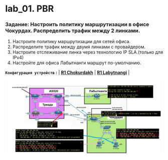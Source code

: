 # lab_01. PBR

###  Задание: Настроить политику маршрутизации в офисе Чокурдах. Распределить трафик между 2 линками.
1. Настроите политику маршрутизации для сетей офиса.
2. Распределите трафик между двумя линками с провайдером.
3. Настроите отслеживание линка через технологию IP SLA.(только для IPv4)
4. Настройте для офиса Лабытнанги маршрут по-умолчанию.

**`Конфигурация устройств` :**   | **[R1 Chokurdakh](config/R1_Chokurdakh)** | **[R1 Labytnangi](config/R1_Labytnangi)** |

![](https://github.com/gerasev1992/otus_NEP_24-25/blob/main/labs/labs02_scheme/img/scheme_01.jpg)
